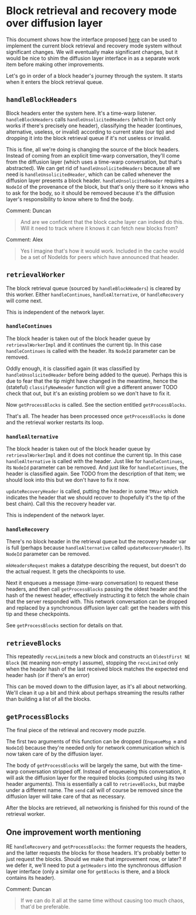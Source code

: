 # Block retrieval and recovery mode over diffusion layer

This document shows how the interface proposed [here](./Interface.md) can
be used to implement the current block retrieval and recovery mode system
without significant changes. We will eventually make significant changes, but
it would be nice to shim the diffusion layer interface in as a separate work
item before making other improvements.

Let's go in order of a block header's journey through the system. It starts
when it enters the block retrieval queue.

## `handleBlockHeaders`

Block headers enter the system here. It's a time-warp listener.
`handleBlockHeaders` calls `handleUnsolicitedHeaders` (which in
fact only works if there's precisely one header), classifying the
header (continues, alternative, useless, or invalid) according to current
state (our tip) and dropping it into the block retrieval queue if
it's not useless or invalid.

This is fine, all we're doing is changing the source of the block headers.
Instead of coming from an explicit time-warp conversation, they'll come
from the diffusion layer (which uses a time-warp conversation, but that's
abstracted). We can get rid of `handleUnsolicitedHeaders` because all
we need is `handleUnsolicitedHeader`, which can be called whenever the
diffusion layer presents a block header. `handleUnsolicitedHeader` requires
a `NodeId` of the provenance of the block, but that's only there so it
knows who to ask for the body, so it should be removed because it's the
diffusion layer's responsibility to know where to find the body.

Comment: Duncan

> And are we confident that the block cache layer can indeed do this. Will it need to track where it knows it can fetch new blocks from?

Comment: Alex

> Yes I imagine that's how it would work. Included in the cache would be a set of NodeIds for peers which have announced that header.

## `retrievalWorker`

The block retrieval queue (sourced by `handleBlockHeaders`) is cleared by
this worker. Either `handleContinues`, `handleAlternative`, or
`handleRecovery` will come next.

This is independent of the network layer.

### `handleContinues`

The block header is taken out of the block header queue by `retrievalWorkerImpl`
and it continues the current tip. In this case `handleContinues` is called with
the header. Its `NodeId` parameter can be removed.

Oddly enough, it is classified again (it was classified by
`handleUnsolicitedHeader` before being added to the queue). Perhaps this
is due to fear that the tip might have changed in the meantime, hence the
(stateful) `classifyNewHeader` function will give a different answer
TODO check that out, but it's an existing problem so we don't have to fix
it.

Now `getProcessBlocks` is called. See the section entitled `getProcessBlocks`.

That's all. The header has been processed once `getProcessBlocks` is done
and the retrieval worker restarts its loop.

### `handleAlternative`

The block header is taken out of the block header queue by `retrievalWorkerImpl`
and it does not continue the current tip. In this case `handleAlternative` is
called with the header. Just like for `handleContinues`, its `NodeId` parameter
can be removed. And just like for `handleContinues`, the header is classified
again. See TODO from the description of that item; we should look into this
but we don't have to fix it now.

`updateRecoveryHeader` is called, putting the header in some `TMVar` which
indicates the header that we should recover to (hopefully it's the tip
of the best chain). Call this the recovery header var.

This is independent of the network layer.

### `handleRecovery`

There's no block header in the retrieval queue but the recovery header var is
full (perhaps because `handleAlternative` called `updateRecoveryHeader`). Its
`NodeId` parameter can be removed.

`mkHeadersRequest` makes a datatype describing the request, but doesn't do the
actual request. It gets the checkpoints to use.

Next it enqueues a message (time-warp conversation) to request these headers,
and then call `getProcessBlocks` passing the oldest header and the hash of
the newest header, effectively instructing it to fetch the whole chain that the
server responded with. This network conversation can be dropped and replaced
by a synchronous diffusion layer call: get the headers with this tip and
these checkpoints.

See `getProcessBlocks` section for details on that.

## `retrieveBlocks`

This repeatedly `recvLimited`s a new block and constructs an
`OldestFirst NE Block` (`NE` meaning non-empty I assume), stopping the
`recvLimited` only when the header hash of the last received block matches the
expected end header hash (or if there's an error)

This can be moved down to the diffusion layer, as it's all about networking.
We'll clean it up a bit and think about perhaps streaming the results rather
than building a list of all the blocks.

## `getProcessBlocks`

The final piece of the retrieval and recovery mode puzzle.

The first two arguments of this function can be dropped (`EnqueueMsg m`
and `NodeId`) because they're needed only for network communication which
is now taken care of by the diffusion layer.

The body of `getProcessBlocks` will be largely the same, but with the
time-warp conversation stripped off. Instead of enqueueing this conversation,
it will ask the diffusion layer for the required blocks (computed using its
two header arguments). This is essentially a call to `retrieveBlocks`, but
maybe under a different name. The `send` call will of course be removed since
the diffusion layer will take care of that as necessary.

After the blocks are retrieved, all networking is finished for this round of
the retrieval worker.

## One improvement worth mentioning

RE `handleRecovery` and `getProcessBlocks`: the former requests the headers,
and the latter requests the blocks for those headers. It's probably better to
just request the blocks. Should we make that improvement now, or later? If
we defer it, we'll need to put a `getHeaders` into the synchronous diffusion
layer interface (only a similar one for `getBlocks` is there, and a block
contains its header).

Comment: Duncan

> If we can do it all at the same time without causing too much chaos, that'd be preferable.
